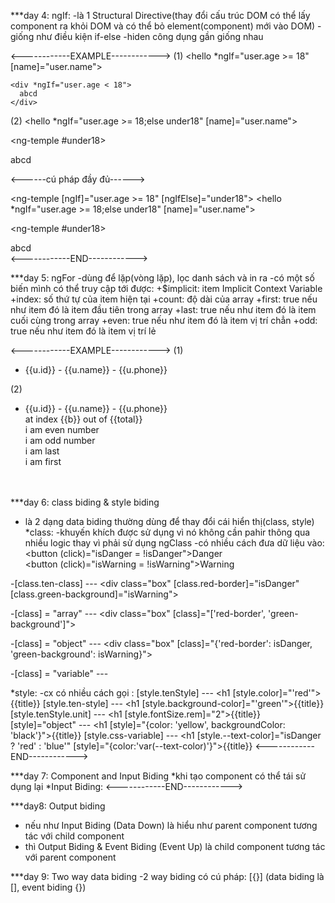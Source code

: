 \*\*\*day 4: ngIf:
-là 1 Structural Directive(thay đổi cấu trúc DOM có thể lấy component ra khỏi DOM và có thể bỏ element(component) mới vào DOM)
-giống như điều kiện if-else
-hiden công dụng gần giống nhau

<------------EXAMPLE------------>
(1)
<hello \*ngIf="user.age >= 18" [name]="user.name"></hello>

    <div *ngIf="user.age < 18">
      abcd
    </div>

(2)
<hello \*ngIf="user.age >= 18;else under18" [name]="user.name"></hello>

<ng-temple #under18>

  <div >
    abcd
  </div>
</ng-temple>

<------cú pháp đầy đủ------>

<ng-temple [ngIf]="user.age >= 18" [ngIfElse]="under18">
<hello \*ngIf="user.age >= 18;else under18" [name]="user.name"></hello>
</ng-temple>

<ng-temple #under18>

  <div >
    abcd
  </div>
</ng-temple>
<------------END------------>

\*\*\*day 5: ngFor
-dùng để lặp(vòng lặp), lọc danh sách và in ra
-có một số biến mình có thể truy cập tới được:
+$implicit: item Implicit Context Variable
+index: số thứ tự của item hiện tại
+count: độ dài của array
+first: true nếu như item đó là item đầu tiên trong array
+last: true nếu như item đó là item cuối cùng trong array
+even: true nếu như item đó là item vị trí chẳn
+odd: true nếu như item đó là item vị trí lẻ

<------------EXAMPLE------------>
(1)

<ul>
<li *ngFor="let u ò user">{{u.id}} - {{u.name}} - {{u.phone}}</li>
</ul>

(2)

<ul>
  <li *ngFor="let u of users; index as b; count as total; first as isFirst; last as isLast; even as isEven; odd as isOdd">
    <span>{{u.id}} - {{u.name}} -  {{u.phone}}</span>
    <br>
    <span>at index {{b}} out of {{total}}</span>
    <br>
    <span *ngIf="isEven">i am even number</span>
    <br>
    <span *ngIf="isOdd">i am odd number</span>
    <br>
    <span *ngIf="isLast">i am last</span>
    <br>
    <span *ngIf="isFirst">i am first</span>
    <br><br><br>
  </li>
</ul>

\*\*\*day 6: class biding & style biding

- là 2 dạng data biding thường dùng để thay đổi cái hiển thị(class, style)
  \*class:
  -khuyến khích được sử dụng vì nó không cần pahir thông qua nhiều logic thay vì phải sử dụng ngClass
  -có nhiều cách đưa dữ liệu vào:
  <button (click)="isDanger = !isDanger">Danger</button>
  <br>
  <button (click)="isWarning = !isWarning">Warning</button>

-[class.ten-class] --- <div class="box" [class.red-border]="isDanger" [class.green-background]="isWarning"></div>

-[class] = "array" --- <div class="box" [class]="['red-border', 'green-background']"></div>

-[class] = "object" --- <div class="box" [class]="{'red-border': isDanger, 'green-background': isWarning}"></div>

-[class] = "variable" --- <div></div>

\*style:
-cx có nhiều cách gọi :
[style.tenStyle] --- <h1 [style.color]="'red'">{{title}}</h1>
[style.ten-style] --- <h1 [style.background-color]="'green'">{{title}}</h1>
[style.tenStyle.unit] --- <h1 [style.fontSize.rem]="2">{{title}}</h1>
[style]="object" --- <h1 [style]="{color: 'yellow', backgroundColor: 'black'}">{{title}}</h1>
[style.css-variable] --- <h1 [style.--text-color]="isDanger ? 'red' : 'blue'" [style]="{color:'var(--text-color)'}">{{title}}</h1>
<------------END------------>

\*\*\*day 7: Component and Input Biding
*khi tạo component có thể tái sử dụng lại
*Input Biding:
<------------END------------>

\*\*\*day8: Output biding

- nếu như Input Biding (Data Down) là hiểu như parent component tương tác với child component
- thì Output Biding & Event Biding (Event Up) là child component tương tác với parent component

\*\*\*day 9: Two way data biding
-2 way biding có cú pháp: [{}] (data biding là [], event biding {})
